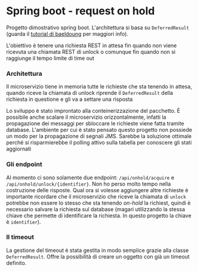 # Spring boot - request on hold

Progetto dimostrativo spring boot. L'architettura si basa su `DeferredResult` (guarda
il [tutorial di baeldoung](https://www.baeldung.com/spring-deferred-result) per maggiori info).

L'obiettivo è tenere una richiesta REST in attesa fin quando non viene ricevuta una chiamata REST di unlock o comunque
fin quando non si raggiunge il tempo limite di time out

### Architettura

Il microservizio tiene in memoria tutte le richieste che sta tenendo in attesa, quando riceve la chiamata di unlock
riprende il `DeferredResult` della richiesta in questione e gli va a settare una risposta

Lo sviluppo è stato improntato alla conteinerizzazione del pacchetto. È possibile anche scalare il microservizio
orizzontalmente, infatti la propagazione dei messaggi per sbloccare le richieste viene fatta tramite database.
L'ambiente per cui è stato pensato questo progetto non possiede un modo per la propagazione di segnali JMS. Sarebbe la
soluzione ottimale perché si risparmierebbe il polling attivo sulla tabella per conoscere gli stati aggiornati

### Gli endpoint

Al momento ci sono solamente due endpoint: `/api/onhold/acquire` e `/api/onhold/unlock/{identifier}`. Non ho perso molto
tempo nella costruzione delle risposte. Qual ora si volesse aggiungere altre richieste è importante ricordare che il
microservizio che riceve la chiamata di `unlock` potrebbe non essere lo stesso che sta tenendo _on-hold_ la richiest,
quindi è necessario salvare la richiesta sul database (magari utilizzando la stessa chiave che permette di identificare
la richiesta. In questo progetto la chiave è `identifier`).

### Il timeout

La gestione del timeout è stata gestita in modo semplice grazie alla classe `DeferredResult`. Offre la possibilità di
creare un oggetto con già un timeout definito.